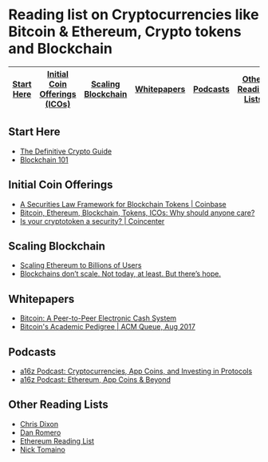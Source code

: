 # Reading list on Cryptocurrencies like Bitcoin & Ethereum, Crypto tokens and Blockchain

| [Start Here](#start-here) | [Initial Coin Offerings (ICOs)](#initial-coin-offerings) | [Scaling Blockchain](#scaling-blockchain) |  [Whitepapers](#whitepapers) | [Podcasts](#podcasts) | [Other Reading Lists](#other-reading-lists) 
| ------------- | ------------- | ------------- | ------------- | ------------- | ------------- |

## Start Here
- [The Definitive Crypto Guide](https://mycrypto.guide/#dbft)
- [Blockchain 101](https://coincenter.org/learn)

## Initial Coin Offerings
- [A Securities Law Framework for Blockchain Tokens | Coinbase](https://www.coinbase.com/legal/securities-law-framework.pdf)
- [Bitcoin, Ethereum, Blockchain, Tokens, ICOs: Why should anyone care?](https://hackernoon.com/bitcoin-ethereum-blockchain-tokens-icos-why-should-anyone-care-890b868cec06)
- [Is your cryptotoken a security? | Coincenter](https://coincenter.org/entry/is-your-cryptotoken-a-security-this-new-tool-will-help-you-find-out)

## Scaling Blockchain
- [Scaling Ethereum to Billions of Users](https://medium.com/@FEhrsam/scaling-ethereum-to-billions-of-users-f37d9f487db1)
- [Blockchains don’t scale. Not today, at least. But there’s hope.](https://hackernoon.com/blockchains-dont-scale-not-today-at-least-but-there-s-hope-2cb43946551a)

## Whitepapers
- [Bitcoin: A Peer-to-Peer Electronic Cash System](https://bitcoin.org/bitcoin.pdf)
- [Bitcoin's Academic Pedigree | ACM Queue, Aug 2017](http://queue.acm.org/detail.cfm?id=3136559)

## Podcasts
- [a16z Podcast: Cryptocurrencies, App Coins, and Investing in Protocols](https://a16z.com/2017/04/03/cryptocurrencies-protocols-appcoins/)
- [a16z Podcast: Ethereum, App Coins & Beyond](https://a16z.com/2016/08/28/ethereum/)

## Other Reading Lists
- [Chris Dixon](https://medium.com/@cdixon/crypto-token-roundup-4d57c32a87d7)
- [Dan Romero](https://medium.com/@dwr/digital-currency-reading-list-6219f1623bfd)
- [Ethereum Reading List](https://github.com/Scanate/EthList)
- [Nick Tomaino](https://thecontrol.co/some-blockchain-reading-1d98ec6b2f39)
